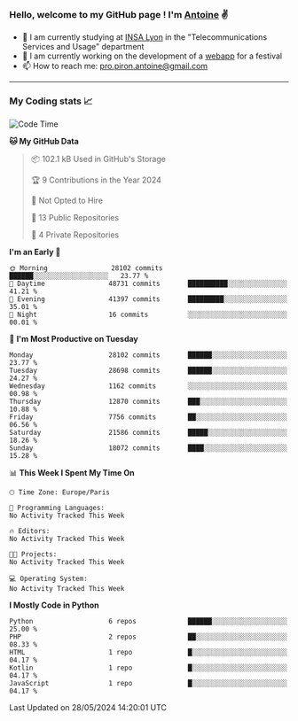 ### Hello, welcome to my GitHub page ! I'm [Antoine](https://github.com/AntoinePiron) ✌️

- 🌱 I am currently studying at [INSA Lyon](https://www.insa-lyon.fr) in the "Telecommunications Services and Usage" department
- 🔭 I am currently working on the development of a [webapp](https://github.com/24HeuresINSA/Overbookd) for a festival
- 📫 How to reach me: [pro.piron.antoine@gmail.com](mailto:pro.piron.antoine@gmail.com)

---

### My Coding stats 📈
<!--START_SECTION:waka-->
![Code Time](http://img.shields.io/badge/Code%20Time-214%20hrs%207%20mins-blue)

**🐱 My GitHub Data** 

> 📦 102.1 kB Used in GitHub's Storage 
 > 
> 🏆 9 Contributions in the Year 2024
 > 
> 🚫 Not Opted to Hire
 > 
> 📜 13 Public Repositories 
 > 
> 🔑 4 Private Repositories 
 > 
**I'm an Early 🐤** 

```text
🌞 Morning                28102 commits       ██████░░░░░░░░░░░░░░░░░░░   23.77 % 
🌆 Daytime                48731 commits       ██████████░░░░░░░░░░░░░░░   41.21 % 
🌃 Evening                41397 commits       █████████░░░░░░░░░░░░░░░░   35.01 % 
🌙 Night                  16 commits          ░░░░░░░░░░░░░░░░░░░░░░░░░   00.01 % 
```
📅 **I'm Most Productive on Tuesday** 

```text
Monday                   28102 commits       ██████░░░░░░░░░░░░░░░░░░░   23.77 % 
Tuesday                  28698 commits       ██████░░░░░░░░░░░░░░░░░░░   24.27 % 
Wednesday                1162 commits        ░░░░░░░░░░░░░░░░░░░░░░░░░   00.98 % 
Thursday                 12870 commits       ███░░░░░░░░░░░░░░░░░░░░░░   10.88 % 
Friday                   7756 commits        ██░░░░░░░░░░░░░░░░░░░░░░░   06.56 % 
Saturday                 21586 commits       █████░░░░░░░░░░░░░░░░░░░░   18.26 % 
Sunday                   18072 commits       ████░░░░░░░░░░░░░░░░░░░░░   15.28 % 
```


📊 **This Week I Spent My Time On** 

```text
🕑︎ Time Zone: Europe/Paris

💬 Programming Languages: 
No Activity Tracked This Week

🔥 Editors: 
No Activity Tracked This Week

🐱‍💻 Projects: 
No Activity Tracked This Week

💻 Operating System: 
No Activity Tracked This Week
```

**I Mostly Code in Python** 

```text
Python                   6 repos             ██████░░░░░░░░░░░░░░░░░░░   25.00 % 
PHP                      2 repos             ██░░░░░░░░░░░░░░░░░░░░░░░   08.33 % 
HTML                     1 repo              █░░░░░░░░░░░░░░░░░░░░░░░░   04.17 % 
Kotlin                   1 repo              █░░░░░░░░░░░░░░░░░░░░░░░░   04.17 % 
JavaScript               1 repo              █░░░░░░░░░░░░░░░░░░░░░░░░   04.17 % 
```




 Last Updated on 28/05/2024 14:20:01 UTC
<!--END_SECTION:waka-->
